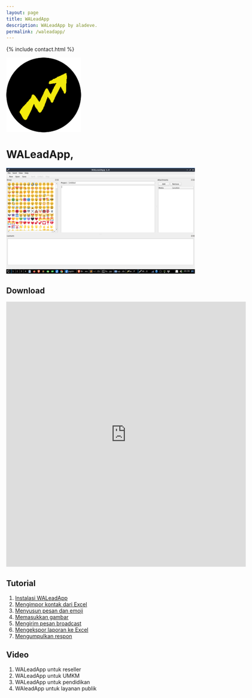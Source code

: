 ```yaml
---
layout: page
title: WALeadApp
description: WALeadApp by aladeve.
permalink: /waleadapp/
---
```


{% include contact.html %}

<img class="img-rounded" src="/assets/img/uploads/waleadapp-round.png" alt="WALeadApp" width="200">

# WALeadApp,

![placeholder](/assets/img/uploads/waleadapp-main.png "Tampilan Utama WALeadApp")

## Download

<iframe src="https://docs.google.com/forms/d/e/1FAIpQLSdUvdkn_-UBhLjwa8ZuXPF-xPpW8544qcS-mt94iR-L_1SaEQ/viewform?embedded=true" width="640" height="709" frameborder="0" marginheight="0" marginwidth="0">Loading…</iframe>


## Tutorial

1. [Instalasi WALeadApp](http://aladeve.com/apps)
2. [Mengimpor kontak dari Excel](http://aladeve.com/apps)
3. [Menyusun pesan dan emoji](http://aladeve.com/apps)
4. [Memasukkan gambar](http://aladeve.com/apps)
5. [Mengirim pesan broadcast](http://aladeve.com/apps)
6. [Mengekspor laporan ke Excel](http://aladeve.com/apps)
7. [Mengumpulkan respon](http://aladeve.com/apps)

## Video
1. WALeadApp untuk reseller
2. WALeadApp untuk UMKM
3. WALeadApp untuk pendidikan
4. WAleadApp untuk layanan publik





